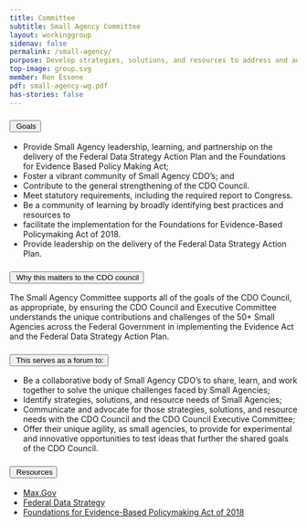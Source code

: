 ```yaml
---
title: Committee
subtitle: Small Agency Committee
layout: workinggroup
sidenav: false
permalink: /small-agency/
purpose: Develop strategies, solutions, and resources to address and advocate for small agency needs and opportunities in implementing the Foundations for Evidence Based Policymaking Act and Federal Data Strategy to ensure that CDO’s at Small Agencies are successful across the data lifecycle.
top-image: group.svg
member: Ren Essene
pdf: small-agency-wg.pdf
has-stories: false
---
```


<h3 class="usa-accordion__heading"><button class="usa-accordion__button bg-accent-cool-lighter" aria-expanded="false" aria-controls="m-a1"><img src="{{site.baseurl}}/assets/images/icons/ribbon-outline.svg" class="workinggroup__accordion-icon" alt=""> Goals</button></h3>
<div id="m-a1" class="usa-accordion__content">
  <ul>
    <li>Provide Small Agency leadership, learning, and partnership on the delivery of the Federal Data Strategy Action Plan and the Foundations for Evidence Based Policy Making Act; </li>
    <li>Foster a vibrant community of Small Agency CDO’s; and</li>
    <li>Contribute to the general strengthening of the CDO Council.</li>
    <li>Meet statutory requirements, including the required report to Congress.</li>
    <li> Be a community of learning by broadly identifying best practices and resources to</li>
    <li>facilitate the implementation for the Foundations for Evidence-Based Policymaking Act of 2018.</li>
    <li>Provide leadership on the delivery of the Federal Data Strategy Action Plan.</li>
  </ul>
</div>
<h3 class="usa-accordion__heading"><button class="usa-accordion__button bg-accent-cool-lighter" aria-expanded="false" aria-controls="m-a2"><img src="{{site.baseurl}}/assets/images/icons/question-circle.svg" class="workinggroup__accordion-icon" alt=""> Why this matters to the CDO council</button></h3>
<div id="m-a2" class="usa-accordion__content">
  <p>The Small Agency Committee supports all of the goals of the CDO Council, as appropriate, by ensuring the CDO Council and Executive Committee understands the unique contributions and challenges of the 50+ Small Agencies across the Federal Government in implementing the Evidence Act and the Federal Data Strategy Action Plan.</p>
</div>    
<h3 class="usa-accordion__heading"><button class="usa-accordion__button bg-accent-cool-lighter" aria-expanded="false" aria-controls="m-a3"><img src="{{site.baseurl}}/assets/images/icons/forum.svg" class="workinggroup__accordion-icon" alt=""> This serves as a forum to:</button></h3>
<div id="m-a3" class="usa-accordion__content">
  <ul>
    <li>Be a collaborative body of Small Agency CDO’s to share, learn, and work together to solve the unique challenges faced by Small Agencies;</li>
    <li>Identify strategies, solutions, and resource needs of Small Agencies; </li>
    <li>Communicate and advocate for those strategies, solutions, and resource needs with the CDO Council and the CDO Council Executive Committee; </li>
    <li>Offer their unique agility, as small agencies, to provide for experimental and innovative opportunities to test ideas that further the shared goals of the CDO Council.</li>
  </ul>
</div>
<h3 class="usa-accordion__heading"><button class="usa-accordion__button bg-accent-cool-lighter" aria-expanded="false" aria-controls="m-a4" aria-label="Resources in Small Agency"><img src="{{site.baseurl}}/assets/images/icons/network-2.svg" class="workinggroup__accordion-icon" alt=""> Resources</button></h3>
<div id="m-a4" class="usa-accordion__content">
  <ul class="add-list-reset">
      <li><a href="https://community.max.gov/display/DATA/Data+Sharing+Working+Group">Max.Gov</a></li>
      <li><a href="https://strategy.data.gov/action-plan/">Federal Data Strategy</a></li>
      <li><a href="https://www.congress.gov/bill/115th-congress/house-bill/4174/text">Foundations for Evidence-Based Policymaking Act of 2018</a></li>
  </ul>
</div> 
